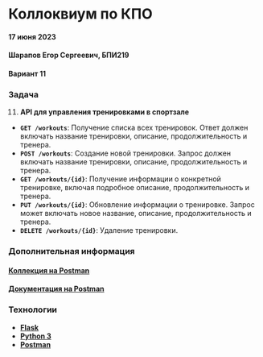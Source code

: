 # Коллоквиум по КПО
#### 17 июня 2023
#### Шарапов Егор Сергеевич, БПИ219
#### Вариант 11

### Задача
11. **API для управления тренировками в спортзале**

- **`GET /workouts`**: Получение списка всех тренировок. Ответ должен включать название тренировки, описание, продолжительность и тренера.
- **`POST /workouts`**: Создание новой тренировки. Запрос должен включать название тренировки, описание, продолжительность и тренера.
- **`GET /workouts/{id}`**: Получение информации о конкретной тренировке, включая подробное описание, продолжительность и тренера.
- **`PUT /workouts/{id}`**: Обновление информации о тренировке. Запрос может включать новое название, описание, продолжительность и тренера.
- **`DELETE /workouts/{id}`**: Удаление тренировки.


### Дополнительная информация
#### [Коллекция на Postman](https://speeding-firefly-4619.postman.co/workspace/Team-Workspace~15d16320-a434-4dc9-82a7-9f575832f6c3/collection/10879421-c76a06bb-1aae-4c05-a837-5494f2d81b6b?action=share&creator=10879421)
#### [Документация на Postman](https://documenter.getpostman.com/view/10879421/2s93si19yJ)

### Технологии

- [**Flask**](https://flask.palletsprojects.com/en/2.3.x/)
- [**Python 3**](https://www.python.org/downloads/)
- [**Postman**](https://www.postman.com/)

